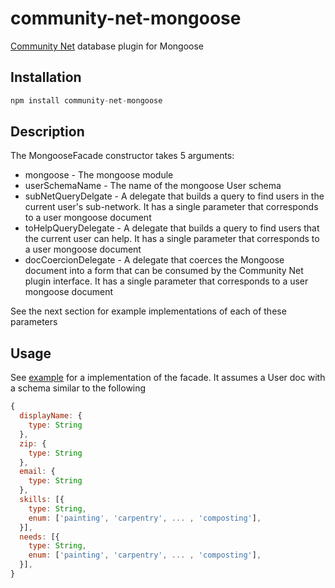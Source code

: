 # community-net-mongoose
[Community Net](https://github.com/rdelhommer/community-net) database plugin for Mongoose

## Installation
```js
npm install community-net-mongoose
```

## Description
The MongooseFacade constructor takes 5 arguments:
* mongoose - The mongoose module
* userSchemaName - The name of the mongoose User schema
* subNetQueryDelgate - A delegate that builds a query to find users in the current user's sub-network.  It has a single parameter that corresponds to a user mongoose document
* toHelpQueryDelegate - A delegate that builds a query to find users that the current user can help.  It has a single parameter that corresponds to a user mongoose document
* docCoercionDelegate - A delegate that coerces the Mongoose document into a form that can be consumed by the Community Net plugin interface.  It has a single parameter that corresponds to a user mongoose document

See the next section for example implementations of each of these parameters

## Usage
See [example](https://github.com/rdelhommer/community-net-mongoose/blob/master/examples/example.js) for a implementation of the facade.  It assumes a User doc with a schema similar to the following

```js
{
  displayName: {
    type: String
  },
  zip: {
    type: String
  },
  email: {
    type: String
  },
  skills: [{
    type: String,
    enum: ['painting', 'carpentry', ... , 'composting'],
  }],
  needs: [{
    type: String,
    enum: ['painting', 'carpentry', ... , 'composting'],
  }],
}
```
